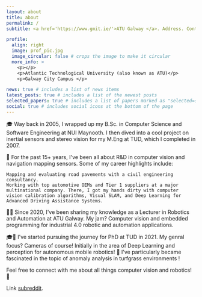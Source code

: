 ```yaml
---
layout: about
title: about
permalink: /
subtitle: <a href='https://www.gmit.ie/'>ATU Galway </a>. Address. Contacts. Moto. Etc.

profile:
  align: right
  image: prof_pic.jpg
  image_circular: false # crops the image to make it circular
  more_info: >
    <p></p>
    <p>Atlantic Technological University (also known as ATU)</p>
    <p>Galway City Campus </p>

news: true # includes a list of news items
latest_posts: true # includes a list of the newest posts
selected_papers: true # includes a list of papers marked as "selected={true}"
social: true # includes social icons at the bottom of the page
---
```


🎓 Way back in 2005, I wrapped up my B.Sc. in Computer Science and Software Engineering at NUI Maynooth. I then dived into a cool project on inertial sensors and stereo vision for my M.Eng at TUD, which I completed in 2007.

🔬 For the past 15+ years, I've been all about R&D in computer vision and navigation mapping sensors. Some of my career highlights include:

    Mapping and evaluating road pavements with a civil engineering consultancy.
    Working with top automotive OEMs and Tier 1 suppliers at a major multinational company. There, I got my hands dirty with computer vision calibration algorithms, Visual SLAM, and Deep Learning for Advanced Driving Assistance Systems.

👨‍🏫 Since 2020, I've been sharing my knowledge as a Lecturer in Robotics and Automation at ATU Galway. My jam? Computer vision and embedded programming for industrial 4.0 robotic and automation applications.

🎓🤖 I've started pursuing the journey for PhD at TUD in 2021. My genral focus? Cameras of course! Initially in the area of Deep Learning and perception for autonomous mobile robotics!
🌱 I've particularly became fascinated in the topic of anomaly analysis in turfgrass environments !





Feel free to connect with me about all things computer vision and robotics! 🤖

Link  [subreddit](http://reddit.com).


